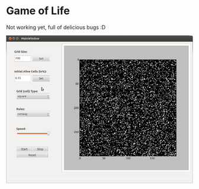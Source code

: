 # Game of Life

Not working yet, full of delicious bugs :D

![GUI snapshot](https://github.com/saeedghsh/GameOfLife/blob/master/gui/GUI.png)
